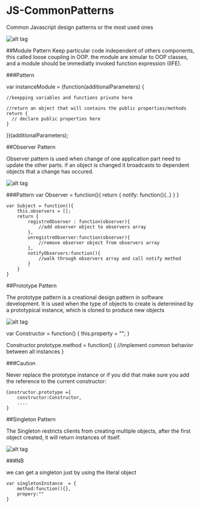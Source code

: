 # JS-CommonPatterns
Common Javascript design patterns or the most used ones


![alt tag](http://tattoocollection.in/wp-content/uploads/Wonderful-Tribal-Tattoo-On-Biceps-For-Men-9.gif)

##Module Pattern
Keep particular code independent of others components, this called loose coupling in OOP.
the module are simular to OOP classes, and a module should be immediatly invoked function expression (IIFE).

###Pattern

var instanceModule = (function(additionalParameters) {

    //keepping variables and functions private here

    //return an object that will contains the public properties/methods
    return {
      // declare public properties here
    }

})(additionalParameters);

##Observer Pattern

Observer pattern is used when change of one application part need to update the other parts.
if an object is changed it broadcasts to dependent objects that a change has occured.

![alt tag](https://upload.wikimedia.org/wikipedia/commons/thumb/8/8d/Observer.svg/1000px-Observer.svg.png)

###Pattern
	var Observer = function(){
		return {
			notify: function(){..}
		}
	}

	var Subject = function(){
		this.observers = [];
		return {
			registreObserver : function(observer){
				//add observer object to observers array
			},
			unregistreObserver:function(observer){
				//remove observer object from observers array
			},
			notifyObservers:function(){
				//walk through observers array and call notify method
			}
		}
	}

##Prototype Pattern

The prototype pattern is a creational design pattern in software development. It is used when the type of objects to create is determined by a prototypical instance, which is cloned to produce new objects

![alt tag](https://upload.wikimedia.org/wikipedia/commons/1/14/Prototype_UML.svg)


var Constructor = function() {
  this.property = "";
}

Constructor.prototype.method = function() {
  //implement common behavior between all instances
}


###Caution

Never replace the prototype instance or if you did that make sure you add the reference to the current constructor: 

	Constructor.prototype ={
		constructor:Constructor,
		....
	}

##Singleton Pattern

The Singleton restricts clients from creating multiple objects, after the first object created, it will return instances of itself.


![alt tag](https://en.wikipedia.org/wiki/Singleton_pattern#/media/File:Singleton_pattern_uml.png)

###NB

we can get a singleton just by using the literal object 

	var singletonInstance  = {
		method:function(){},
		propery:""
	}